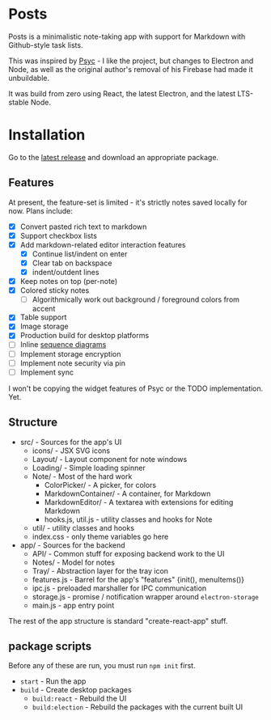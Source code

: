 # Posts

Posts is a minimalistic note-taking app with support for Markdown with Github-style task lists.

This was inspired by [Psyc](https://github.com/piyushagade/Psyc) - I like the project, but changes
to Electron and Node, as well as the original author's removal of his Firebase had made it unbuildable.

It was build from zero using React, the latest Electron, and the latest LTS-stable Node.

# Installation

Go to the [latest release](../../releases/latest) and download an appropriate package.

## Features

At present, the feature-set is limited - it's strictly notes saved locally for now.  Plans include:

* [x] Convert pasted rich text to markdown
* [x] Support checkbox lists
* [x] Add markdown-related editor interaction features
    * [x] Continue list/indent on enter
    * [x] Clear tab on backspace
    * [x] indent/outdent lines
* [x] Keep notes on top (per-note)
* [x] Colored sticky notes
    * [ ] Algorithmically work out background / foreground colors from accent
* [x] Table support
* [x] Image storage
* [x] Production build for desktop platforms
* [ ] Inline [sequence diagrams](https://bramp.github.io/js-sequence-diagrams/)
* [ ] Implement storage encryption
* [ ] Implement note security via pin
* [ ] Implement sync

I won't be copying the widget features of Psyc or the TODO implementation.  Yet.

## Structure

* src/ - Sources for the app's UI
    * icons/ - JSX SVG icons
    * Layout/ - Layout component for note windows
    * Loading/ - Simple loading spinner
    * Note/ - Most of the hard work
        * ColorPicker/ - A picker, for colors
        * MarkdownContainer/ - A container, for Markdown
        * MarkdownEditor/ - A textarea with extensions for editing Markdown
        * hooks.js, util.js - utility classes and hooks for Note
    * util/ - utility classes and hooks
    * index.css - only theme variables go here
* app/ - Sources for the backend
    * API/ - Common stuff for exposing backend work to the UI
    * Notes/ - Model for notes
    * Tray/ - Abstraction layer for the tray icon
    * features.js - Barrel for the app's "features" {init(), menuItems()}
    * ipc.js - preloaded marshaller for IPC communication
    * storage.js - promise / notification wrapper around `electron-storage`
    * main.js - app entry point

The rest of the app structure is standard "create-react-app" stuff.

## package scripts

Before any of these are run, you must run `npm init` first.

* `start` - Run the app
* `build` - Create desktop packages
    * `build:react` - Rebuild the UI
    * `build:election` - Rebuild the packages with the current built UI


